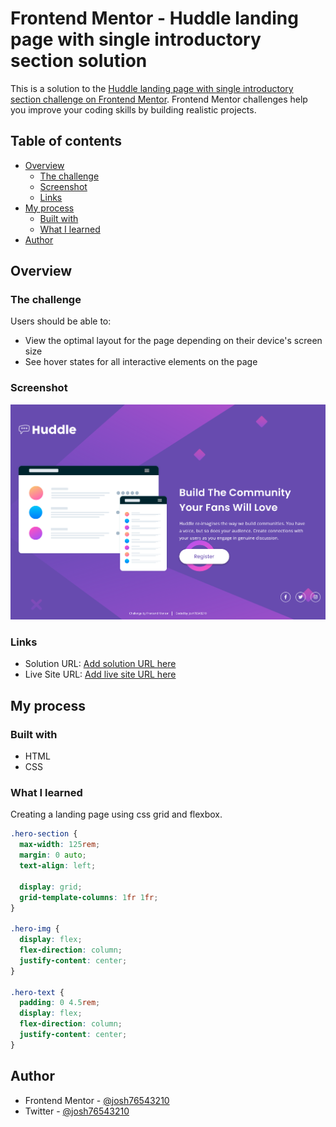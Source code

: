 # Frontend Mentor - Huddle landing page with single introductory section solution

This is a solution to the [Huddle landing page with single introductory section challenge on Frontend Mentor](https://www.frontendmentor.io/challenges/huddle-landing-page-with-a-single-introductory-section-B_2Wvxgi0). Frontend Mentor challenges help you improve your coding skills by building realistic projects.

## Table of contents

- [Overview](#overview)
  - [The challenge](#the-challenge)
  - [Screenshot](#screenshot)
  - [Links](#links)
- [My process](#my-process)
  - [Built with](#built-with)
  - [What I learned](#what-i-learned)
- [Author](#author)

## Overview

### The challenge

Users should be able to:

- View the optimal layout for the page depending on their device's screen size
- See hover states for all interactive elements on the page

### Screenshot

![](./images/screenshot.png)

### Links

- Solution URL: [Add solution URL here]()
- Live Site URL: [Add live site URL here]()

## My process

### Built with

- HTML
- CSS

### What I learned

Creating a landing page using css grid and flexbox.

```css
.hero-section {
  max-width: 125rem;
  margin: 0 auto;
  text-align: left;

  display: grid;
  grid-template-columns: 1fr 1fr;
}

.hero-img {
  display: flex;
  flex-direction: column;
  justify-content: center;
}

.hero-text {
  padding: 0 4.5rem;
  display: flex;
  flex-direction: column;
  justify-content: center;
}
```

## Author

- Frontend Mentor - [@josh76543210](https://www.frontendmentor.io/profile/josh76543210)
- Twitter - [@josh76543210](https://www.twitter.com/josh76543210)
